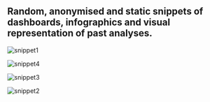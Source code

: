 ## Random, anonymised and static snippets of dashboards, infographics and visual representation of past analyses.

![snippet1](/portfolio/img/Anon_portfolio_version.jpg "Static, anonymised snippet of debt portfolio analyses project")

![snippet4](/portfolio/img/anon_debt_package1.png "Static, anonymised snippet of acquired debt performance over time")

![snippet3](/portfolio/img/anon_debt_package2.png "Static, anonymised snippet of acquired debt performance over time")

![snippet2](/portfolio/img/PBI.jpg "PBI")